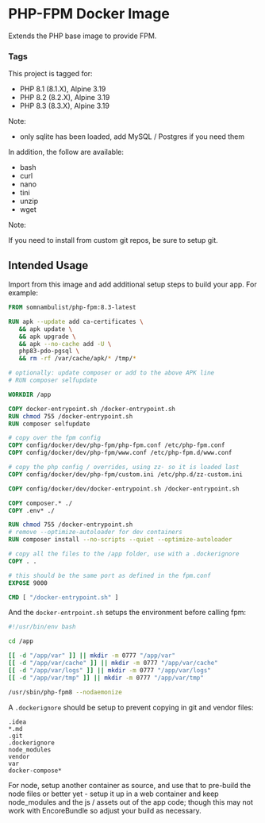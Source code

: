 # PHP-FPM Docker Image

Extends the PHP base image to provide FPM.

### Tags

This project is tagged for:

 * PHP 8.1 (8.1.X), Alpine 3.19
 * PHP 8.2 (8.2.X), Alpine 3.19
 * PHP 8.3 (8.3.X), Alpine 3.19

Note:

 * only sqlite has been loaded, add MySQL / Postgres if you need them
 
In addition, the follow are available:

 * bash
 * curl
 * nano
 * tini
 * unzip
 * wget

Note:

If you need to install from custom git repos, be sure to setup git.

## Intended Usage
 
Import from this image and add additional setup steps to build your app. For example:
 
 ```dockerfile
FROM somnambulist/php-fpm:8.3-latest

RUN apk --update add ca-certificates \
    && apk update \
    && apk upgrade \
    && apk --no-cache add -U \
    php83-pdo-pgsql \
    && rm -rf /var/cache/apk/* /tmp/*

# optionally: update composer or add to the above APK line
# RUN composer selfupdate

WORKDIR /app

COPY docker-entrypoint.sh /docker-entrypoint.sh
RUN chmod 755 /docker-entrypoint.sh
RUN composer selfupdate

# copy over the fpm config
COPY config/docker/dev/php-fpm/php-fpm.conf /etc/php-fpm.conf
COPY config/docker/dev/php-fpm/www.conf /etc/php-fpm.d/www.conf

# copy the php config / overrides, using zz- so it is loaded last
COPY config/docker/dev/php-fpm/custom.ini /etc/php.d/zz-custom.ini

COPY config/docker/dev/docker-entrypoint.sh /docker-entrypoint.sh

COPY composer.* ./
COPY .env* ./

RUN chmod 755 /docker-entrypoint.sh
# remove --optimize-autoloader for dev containers
RUN composer install --no-scripts --quiet --optimize-autoloader

# copy all the files to the /app folder, use with a .dockerignore
COPY . .

# this should be the same port as defined in the fpm.conf
EXPOSE 9000

CMD [ "/docker-entrypoint.sh" ]
```

And the `docker-entrpoint.sh` setups the environment before calling fpm:

```bash
#!/usr/bin/env bash

cd /app

[[ -d "/app/var" ]] || mkdir -m 0777 "/app/var"
[[ -d "/app/var/cache" ]] || mkdir -m 0777 "/app/var/cache"
[[ -d "/app/var/logs" ]] || mkdir -m 0777 "/app/var/logs"
[[ -d "/app/var/tmp" ]] || mkdir -m 0777 "/app/var/tmp"

/usr/sbin/php-fpm8 --nodaemonize
```

A `.dockerignore` should be setup to prevent copying in git and vendor files:

```
.idea
*.md
.git
.dockerignore
node_modules
vendor
var
docker-compose*
```

For node, setup another container as source, and use that to pre-build the node files or
better yet - setup it up in a web container and keep node_modules and the js / assets
out of the app code; though this may not work with EncoreBundle so adjust your build as
necessary.

